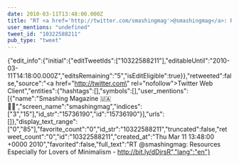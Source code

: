 ```yaml
---
date: 2010-03-11T13:48:00.000Z
title: "RT <a href='http://twitter.com/smashingmag'>@smashingmag</a>: Resources Especially for Lovers of Minimalism - http://bit.ly/dDjrsR″"
user_mentions: "undefined"
tweet_id: "10322588211"
pub_type: "tweet"
---
```

{"edit_info":{"initial":{"editTweetIds":["10322588211"],"editableUntil":"2010-03-11T14:18:00.000Z","editsRemaining":"5","isEditEligible":true}},"retweeted":false,"source":"<a href=\"http://twitter.com\" rel=\"nofollow\">Twitter Web Client</a>","entities":{"hashtags":[],"symbols":[],"user_mentions":[{"name":"Smashing Magazine 🇺🇦 🏳️‍🌈","screen_name":"smashingmag","indices":["3","15"],"id_str":"15736190","id":"15736190"}],"urls":[]},"display_text_range":["0","85"],"favorite_count":"0","id_str":"10322588211","truncated":false,"retweet_count":"0","id":"10322588211","created_at":"Thu Mar 11 13:48:00 +0000 2010","favorited":false,"full_text":"RT @smashingmag: Resources Especially for Lovers of Minimalism - http://bit.ly/dDjrsR","lang":"en"}
